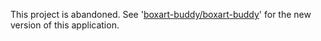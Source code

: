 This project is abandoned. See '[boxart-buddy/boxart-buddy](https://github.com/boxart-buddy/boxart-buddy)' for the new version of this application.